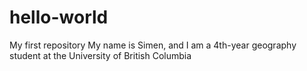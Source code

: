# hello-world
My first repository
My name is Simen, and I am a 4th-year geography student at the University of British Columbia

